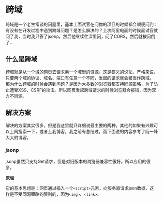 # 跨域

跨域是一个老生常谈的问题里，基本上面试官在问你的项目的时候都会顺便问到：有没有在开发过程中遇到跨域问题？是怎么解决的？上次阿里电面的时候面试官就问了我，当时我只答了jsonp，然后他继续往深里问，问了CORS，然后就被问倒了...



## 什么是跨域

跨域就是从一个域的网页去请求另一个域里的资源。这是狭义的说法，严格来说，只要两个域的协议、域名、端口有任意一个不同，发起的请求就会被当作跨域。
那为什么跨域的时候会遇到问题？是因为大多数的浏览器都支持同源策略，为了防止遭受XSS、CSRF的攻击。所以网页发起跨域请求的时候浏览器会报错，因为双方不同源。



## 解决方案

解决的方案其实很多，但是我这里就只详细说最主要的两种，其他的如果有兴趣可以上网搜索一下，或者上我博客，我之前有总结过。而下面说的内容参考了阮一峰大大的博客。



### jsonp

jsonp虽然只支持Get请求，但是对旧版本的浏览器兼容性很好，所以应用的很多。

**原理**

它的基本思想是：网页通过插入一个`<script>`元素，向服务器请求json数据，这样是不受同源策略的限制的，因为`<img>`、`<link>`、<script>这三个标签是允许跨域的。服务器收到请求后，把数据放在一个指定名字的回调函数里传回来（即foo(data)），这样就能调用客户端预先写好的回调函数，获得数据。

**具体操作**

```javascript
//插入一个<script>元素
 function addScriptTag(src){
	var script = document.createElement(‘script’);
	script.setAttribute(“type”,”type/javascript”);
	script.src=src;
	document.body.appendChild(script);
}
window.onload = function () {
	addScriptTag(‘http://example.com?callback=foo’);
}
//回调函数
function foo (data){
	console.log(data);
}
```



### CORS
CORS，全称跨域资源共享，是一个W3C标准。它允许浏览器向跨源服务器发出XMLHttpRequest请求，从而克服Ajax只能同源使用的限制。

CORS需要服务器和浏览器同时支持，但是整个通信过程CORS是浏览器自动完成的，所以说实现CORS通信的关键是服务器。只要服务器实现了CORS接口，就能进行跨源通信。

浏览器把CORS请求分为两类，简单请求和非简单请求。
只要满足一下两大条件，就属于简单请求：

1. 请求方法是HEAD、GET、POST中的一种
2. HTTP中的头信息不超过一下几种字段：
   * Accpt Accpt-Language Content-Language Last-Event-ID 
   * Content-Type：只限于三个值application/x-www-form-urlencoded、multipart/form-data、text/plain

不满足以上两个条件的就是非简单请求。



**简单请求**

对于简单请求，浏览器会直接放出请求，请求的头信息中，会增加一个Origin字段，这个字段用来说明这个请求来自哪个源，服务器根据这个值来决定是否同意这次请求。
如果Origin指定的源不在许可范围中，服务器会返回一个正常的Http响应。但是这个响应是没包含Access-Control-Allow-Origin字段的，浏览器发现了就会知道请求出错了，然后抛出一个错误，被XmlHttpRequest的onerror回调函数捕获。

而如果Origin指定的域名在许可范围之内，服务器返回的响应的头信息就会多几个字段：
Access-Control-Allow-Origin（值为Origin字段的值或者*），
Access-Control-Allow-Credentials（表示请求中是否允许携带Cookie）
Access-Control-Expose-Headers（用于表明想要获取的基本字段外的其他字段）



**非简单请求**

非简单请求是那种对服务器有特殊要求的请求，如请求方法为PUT或DELETE，或者Content-Type字段的类型为application/json。

这类请求会在正式通信前，增加一次Http查询请求，称为**预检请求**。

浏览器遇到一个Http请求的方法是PUT，发现这是一个非简单请求，就自动发出一个预检请求。预检请求的请求方法为OPTIONS，表示这个请求是用于询问的。头信息中依然包含了Origin字段，表示请求来自的源。除此之外，预检请求的头信息中还包含了了两个特殊的字段：

* Access-Control-Request-Method（用于表示浏览器的CORS请求会用到哪些HTTP方法）
* Access-Control-Request-Header（该字段是一个以逗号分隔的字符串，指定浏览器CORS请求会额外发送的头字段信息）。



服务器收到预检请求，检查了Origin、Access-Control-Request-Method和Access-Control-Request-Headers字段后，确定是否允许跨源请求，就会做出回应。回应的具体处理和简单请求的服务器回应基本相同。只不过回应中的头信息字段有些不同：

* Access-Control-Allow-Methods（值为逗号分隔的字符串，表明服务器支持的所有跨域请求的方法）
* Access-Control-Allow-Headers（值也是逗号分隔的字符串，表明服务器支持的所有头信息）
* Access-Control-Allow-Credentials（含义和简单请求时的相同）
* Access-Control-Max-Age（用于指定本次预检请求的有效期）

一旦服务器通过预检请求后，以后每次浏览器的正常CORS请求，就跟简单请求一样被处理。



以上的就是CORS的内部工作机制，更多的内容可以去阮一峰大大的博客深入了解。下面有一个CORS的实际应用代码。

```javascript
function createCORSRequest(method, url) {
  var xhr = new XMLHttpRequest();
  if ("withCredentials" in xhr) {

    // "withCredentials"属性是XMLHTTPRequest2中独有的
    xhr.open(method, url, true);

  } else if (typeof XDomainRequest != "undefined") {

    // 检测是否XDomainRequest可用
    xhr = new XDomainRequest();
    xhr.open(method, url);

  } else {

    // 看起来CORS根本不被支持
    xhr = null;

  }
  return xhr;
}

var xhr = createCORSRequest('GET', url);
if (!xhr) {
  throw new Error('CORS not supported');
}
```

